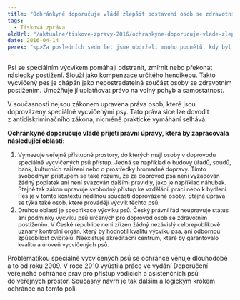 ```yaml
---
title: "Ochránkyně doporučuje vládě zlepšit postavení osob se zdravotním postižením, které k životu potřebují psy se speciálním výcvikem"
tags:
  - Tisková zpráva
oldUrl: "/aktualne/tiskove-zpravy-2016/ochrankyne-doporucuje-vlade-zlepsit-postaveni-osob-se-zdravotnim-postizenim-ktere-k-ziv"
date: 2016-04-14
perex: "<p>Za posledních sedm let jsme obdrželi mnoho podnětů, kdy byl například odepřen vstup osob doprovázených asistenčním psem do některých budov nebo prostředků MHD. Podobným překážkám někteří stěžovatelé čelili také v přístupu k lázeňské péči nebo v zaměstnání. V České republice neexistuje zákonná úprava, která by práva osob doprovázených asistenčním psem vymezovala. Veřejná ochránkyně práv proto navrhuje vládě přijetí zákona, jenž upraví práva osob se zdravotním postižením využívajících psa se speciálním výcvikem.</p>"
---
```


<!-- imported from the old website -->

<p>Psi se speciálním výcvikem pomáhají odstranit, zmírnit nebo překonat následky postižení. Slouží jako kompenzace určitého hendikepu. Takto vycvičený pes je chápán jako nepostradatelná součást osoby se zdravotním postižením. Umožňuje jí uplatňovat právo na volný pohyb a samostatnost.</p> <p>V současnosti nejsou zákonem upravena práva osob, které jsou doprovázeny speciálně vycvičenými psy. Tato práva sice lze dovodit z antidiskriminačního zákona, nicméně praktické vymáhání selhává.</p> <p><b>Ochránkyně doporučuje vládě přijetí právní úpravy, která by zapracovala následující oblasti:</b></p><ol><li><span style="line-height: 17.92px; font-size: 12.8px;">Vymezuje veřejně přístupné prostory, do kterých mají osoby v doprovodu speciálně vycvičených psů přístup. Jedná se například o budovy úřadů, soudů, bank, kulturních zařízení nebo o prostředky hromadné dopravy. Tímto svobodným přístupem se také rozumí, že za doprovod psa není vyžadován žádný poplatek ani není svazován dalšími pravidly, jako je například náhubek. Stejně tak zákon upravuje svobodný přístup ke vzdělání, práci nebo k bydlení. Pes je v tomto kontextu nedílnou součástí doprovázené osoby. Stejná úprava se týká také osob, které provádějí výcvik těchto psů.</span></li><li><span style="line-height: 17.92px; font-size: 12.8px;">Druhou oblastí je specifikace výcviku psů. Český právní řád neupravuje status ani podmínky výcviku psů určených pro doprovod osob se zdravotním postižením. V České republice není zřízen žádný nezávislý celorepublikově uznaný kontrolní orgán, který by hodnotil kvalitu výcviku psa, ani odbornou způsobilost cvičitelů. Neexistuje akreditační centrum, které by garantovalo kvalitu a úroveň vycvičených psů.</span></li></ol> <p>Problematikou speciálně vycvičených psů se ochránce věnuje dlouhodobě a to od roku 2009. V roce 2010 vyústila práce ve vydání Doporučení veřejného ochránce práv pro přístup vodicích a asistenčních psů do veřejných prostor. Současný návrh je tak dalším a logickým krokem ochránce na tomto poli. </p>
